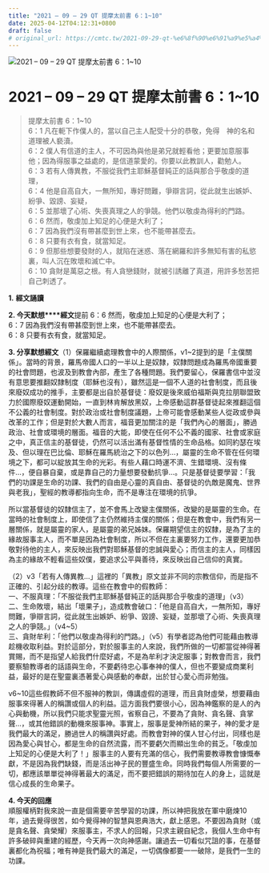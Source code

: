 ```yaml
---
title: "2021 – 09 – 29 QT 提摩太前書 6：1~10"
date: 2025-04-12T04:12:31+0800
draft: false
# original_url: https://cmtc.tw/2021-09-29-qt-%e6%8f%90%e6%91%a9%e5%a4%aa%e5%89%8d%e6%9b%b8-6%ef%bc%9a110
---
```


![2021 – 09 – 29 QT 提摩太前書 6：1\~10](/images/qt.jpg   "2021 – 09 – 29 QT 提摩太前書 6：1\~10")

# 2021 – 09 – 29 QT 提摩太前書 6：1\~10

> 提摩太前書 6：1\~10  
> 6：1 凡在軛下作僕人的，當以自己主人配受十分的恭敬，免得　神的名和道理被人褻瀆。  
> 6：2 僕人有信道的主人，不可因為與他是弟兄就輕看他；更要加意服事他；因為得服事之益處的，是信道蒙愛的。你要以此教訓人，勸勉人。  
> 6：3 若有人傳異教，不服從我們主耶穌基督純正的話與那合乎敬虔的道理，  
> 6：4 他是自高自大，一無所知，專好問難，爭辯言詞，從此就生出嫉妒、紛爭、毀謗、妄疑，  
> 6：5 並那壞了心術、失喪真理之人的爭競。他們以敬虔為得利的門路。  
> 6：6 然而，敬虔加上知足的心便是大利了；  
> 6：7 因為我們沒有帶甚麼到世上來，也不能帶甚麼去。  
> 6：8 只要有衣有食，就當知足。  
> 6：9 但那些想要發財的人，就陷在迷惑、落在網羅和許多無知有害的私慾裏，叫人沉在敗壞和滅亡中。  
> 6：10 貪財是萬惡之根。有人貪戀錢財，就被引誘離了真道，用許多愁苦把自己刺透了。

**1.** **經文誦讀**

**2. 今天默想****經文**提前 6：6 然而，敬虔加上知足的心便是大利了；  
6：7 因為我們沒有帶甚麼到世上來，也不能帶甚麼去。  
6：8 只要有衣有食，就當知足。

**3. 分享默想經文**（1）保羅繼續處理教會中的人際關係，v1\~2提到的是「主僕關係」。當時的背景，羅馬帝國人口的一半以上是奴隸，奴隸問題成為羅馬帝國重要的社會問題，也波及到教會內部，產生了各種問題。我們要留心，保羅書信中並沒有意思要推翻奴隸制度（耶穌也沒有），雖然這是一個不人道的社會制度，而且後來廢奴成功的推手，主要都是出自於基督徒：廢奴是後來威伯福斯與克拉朋聯盟致力於國際廢奴運動開始，一直到林肯解放黑奴，上帝感動這群基督徒起來推翻這個不公義的社會制度。對於政治或社會制度議題，上帝可能會感動某些人從政或參與改革的工作；但是對於大數人而言，福音更加關注的是「我們內心的層面」，勝過政治、社會或環境的層面。福音的大能，即使在任何不公不義的國家、社會或家庭之中，真正信主的基督徒，仍然可以活出滿有基督性情的生命品格。如同約瑟在埃及、但以理在巴比倫、耶穌在羅馬統治之下的以色列…，屬靈的生命不管在任何環境之下，都可以綻放其生命的光彩。有些人藉口時運不濟、生錯環境、沒有條件…，便自暴自棄，或是靠自己的力量想要發動抗爭…。只是基督徒要學習：「我們的功課是生命的功課、我們的自由是心靈的真自由、基督徒的仇敵是魔鬼、世界與老我」，聖經的教導都指向生命，而不是專注在環境的抗爭。

所以當基督徒的奴隸信主了，並不會馬上改變主僕關係，改變的是屬靈的生命。在當時的社會制度上，即使信了主仍然維持主僕的關係；但是在教會中，我們有另一層關係，就是屬靈的家人，是屬靈的弟兄姊妹。保羅期望信主的奴隸，是為了主的緣故服事主人，而不單是因為社會制度，所以不但在主裏要努力工作，還要更加恭敬對待他的主人，來反映出我們對耶穌基督的忠誠與愛心；而信主的主人，同樣因為主的緣故不輕看這些奴僕，要追求公平與善待，來反映出自己信仰的真實。

（2）v3「若有人傳異教…」這裡的「異教」原文並非不同的宗教信仰，而是指不正確的、引起分歧的教導。這些在教會中的假教師：  
一、不服真理：「不服從我們主耶穌基督純正的話與那合乎敬虔的道理」（v3）  
二、生命敗壞，結出「壞果子」，造成教會破口：「他是自高自大，一無所知，專好問難，爭辯言詞，從此就生出嫉妒、紛爭、毀謗、妄疑，並那壞了心術、失喪真理之人的爭競。」（v4\~5）  
三、貪財牟利：「他們以敬虔為得利的門路。」（v5）有學者認為他們可能藉由教導趁機收取利益。對於這部分，對於服事主的人來說，我們所做的一切都當從神得著賞賜，而不是指望人給我們什麼好處，不是為牟利才決定服事；對教會而言，我們要察驗教導者的話語與生命，不要虧待忠心事奉神的僕人，但也不要變成商業利益，最好的是在聖靈裏憑著愛心與感動的奉獻，出於甘心愛心而非勉強。

v6\~10這些假教師不但不服神的教訓，傳講虛假的道理，而且貪財虛榮，想要藉由服事來得著人的稱讚或個人的利益。這方面我們要很小心，因為神鑑察的是人的內心與動機，所以我們只能求聖靈光照，省察自己，不要為了貪財、貪名聲、貪掌聲…，或其他錯誤的動機來服事神。事實上，服事是愛神所結的果子，神的愛才是我們最大的滿足，勝過世人的稱讚與好處。而教會對神的僕人甘心付出，同樣也是因為愛心與甘心，都是生命的自然流露，而不要虧欠而顯出生命的貧乏。「敬虔加上知足的心便是大利了！」服事主的人要有充滿的信心，我們需要教導教會慷慨奉獻，不是因為我們缺錢，而是活出神子民的豐盛生命。同時我們每個人所需要的一切，都應該單單從神得著最大的滿足，而不要把錯誤的期待加在人的身上，這就是信心成長的生命果子。

**4. 今天的回應**  
順服權柄對我來說一直是個需要辛苦學習的功課，所以神把我放在軍中磨煉10年，過去覺得很苦，如今覺得神的智慧與恩典浩大，獻上感恩。不要因為貪財（或是貪名聲、貪榮耀）來服事主，不求人的回報，只求主親自紀念，我個人生命中有許多破碎與重建的經歷，今天再一次向神感謝。讓過去一切看似咒詛的事，在基督裏都化為祝福；唯有神是我們最大的滿足，一切偶像都要一一破除，是我們一生的功課。